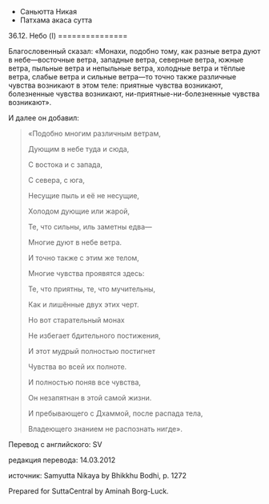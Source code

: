 









* Саньютта Никая
* Патхама акаса сутта


36\.12\. Небо \(I\)
\=\=\=\=\=\=\=\=\=\=\=\=\=\=\=



Благословенный сказал: «Монахи, подобно тому, как разные ветра дуют в небе—восточные ветра, западные ветра, северные ветра, южные ветра, пыльные ветра и непыльные ветра, холодные ветра и тёплые ветра, слабые ветра и сильные ветра—то точно также различные чувства возникают в этом теле: приятные чувства возникают, болезненные чувства возникают, ни\-приятные\-ни\-болезненные чувства возникают»\.


И далее он добавил:



> «Подобно многим различным ветрам,  
> 
> Дующим в небе туда и сюда,  
> 
> С востока и с запада,  
> 
> С севера, с юга,  
> 
> Несущие пыль и её не несущие,  
> 
> Холодом дующие или жарой,  
> 
> Те, что сильны, иль заметны едва—  
> 
> Многие дуют в небе ветра\.  
> 
>   
> 
> И точно также с этим же телом,  
> 
> Многие чувства проявятся здесь:  
> 
> Те, что приятны, те, что мучительны,  
> 
> Как и лишённые двух этих черт\.  
> 
>   
> 
> Но вот старательный монах  
> 
> Не избегает бдительного постижения,  
> 
> И этот мудрый полностью постигнет  
> 
> Чувства во всей их полноте\.  
> 
>   
> 
> И полностью поняв все чувства,  
> 
> Он незапятнан в этой самой жизни\.  
> 
> И пребывающего с Дхаммой, после распада тела,  
> 
> Владеющего знанием не распознать нигде»\.



Перевод с английского: SV


редакция перевода: 14\.03\.2012


источник: Samyutta Nikaya by Bhikkhu Bodhi, p\. 1272


Prepared for SuttaCentral by Aminah Borg\-Luck\.






